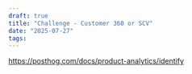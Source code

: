 ```yaml
---
draft: true
title: "Challenge - Customer 360 or SCV"
date: "2025-07-27"
tags: 
---
```

https://posthog.com/docs/product-analytics/identify